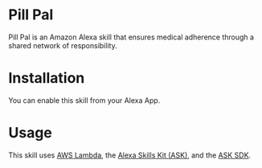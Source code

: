 # Pill Pal

Pill Pal is an Amazon Alexa skill that ensures medical adherence through a shared network of responsibility.

# Installation

You can enable this skill from your Alexa App.

# Usage

This skill uses [AWS Lambda](https://aws.amazon.com/lambda/), the [Alexa Skills Kit (ASK)](https://developer.amazon.com/public/solutions/alexa/alexa-skills-kit), and the [ASK SDK](https://developer.amazon.com/public/community/post/Tx213D2XQIYH864/Announcing-the-Alexa-Skills-Kit-for-Node-js).
